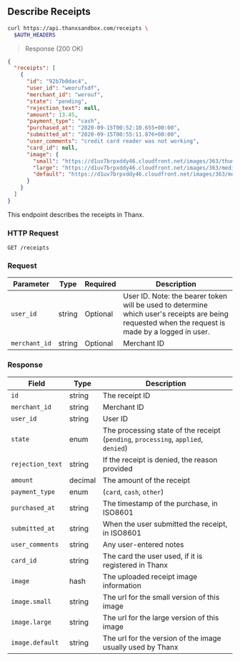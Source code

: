 ## Describe Receipts

```bash
curl https://api.thanxsandbox.com/receipts \
  $AUTH_HEADERS
```

> Response (200 OK)

```json
{
  "receipts": [
    {
      "id": "92b7b0dac4",
      "user_id": "weorufsdf",
      "merchant_id": "werouf",
      "state": "pending",
      "rejection_text": null,
      "amount": 13.45,
      "payment_type": "cash",
      "purchased_at": "2020-09-15T00:52:10.655+00:00",
      "submitted_at": "2020-09-15T00:55:11.876+00:00",
      "user_comments": "credit card reader was not working",
      "card_id": null,
      "image": {
        "small": "https://d1uv7brpxddy46.cloudfront.net/images/363/thumbnail/thumbnail-612c5e1821440637c0137be46d141e07.jpg?1604507010",
        "large": "https://d1uv7brpxddy46.cloudfront.net/images/363/medium/medium-612c5e1821440637c0137be46d141e07.jpg?1604507010",
        "default": "https://d1uv7brpxddy46.cloudfront.net/images/363/mobile/mobile-612c5e1821440637c0137be46d141e07.jpg?1604507010"
      }
    }
  ]
}
```

This endpoint describes the receipts in Thanx.

### HTTP Request

`GET /receipts`

### Request

Parameter | Type | Required | Description
--------- | ---- | -------- | -----------
`user_id` | string | Optional | User ID. Note: the bearer token will be used to determine which user's receipts are being requested when the request is made by a logged in user.
`merchant_id` | string | Optional | Merchant ID

### Response

Field | Type | Description
----- | ---- | -----------
`id` | string | The receipt ID
`merchant_id` | string | Merchant ID
`user_id` | string | User ID
`state` | enum | The processing state of the receipt (`pending`, `processing`, `applied`, `denied`)
`rejection_text` | string | If the receipt is denied, the reason provided
`amount` | decimal | The amount of the receipt
`payment_type` | enum | (`card`, `cash`, `other`)
`purchased_at` | string | The timestamp of the purchase, in ISO8601
`submitted_at` | string | When the user submitted the receipt, in ISO8601
`user_comments` | string | Any user-entered notes
`card_id` | string | The card the user used, if it is registered in Thanx
`image` | hash | The uploaded receipt image information
`image.small` | string | The url for the small version of this image
`image.large` | string | The url for the large version of this image
`image.default` | string | The url for the version of the image usually used by Thanx
